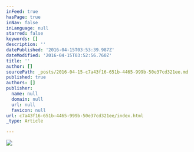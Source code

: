 ```yaml
---
inFeed: true
hasPage: true
inNav: false
inLanguage: null
starred: false
keywords: []
description: ''
datePublished: '2016-04-15T03:53:39.987Z'
dateModified: '2016-04-15T03:52:56.760Z'
title: ''
author: []
sourcePath: _posts/2016-04-15-c7a43f16-651b-4465-999b-50e37cd321ee.md
published: true
authors: []
publisher:
  name: null
  domain: null
  url: null
  favicon: null
url: c7a43f16-651b-4465-999b-50e37cd321ee/index.html
_type: Article

---
```

![](https://s3-us-west-2.amazonaws.com/the-grid-img/p/b8635b0937cb02c55017831a87451567521a27d1.jpg)